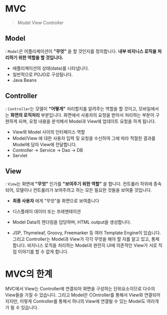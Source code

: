 # MVC

> Model View Controller

## Model

: `Model`은 어플리케이션이 **"무엇"** 을 할 것인지를 정의합니다. __내부 비지니스 로직을 처리하기 위한 역할을 할 것입니다.__

- 애플리케이션의 상태(data)를 나타냅니다.
- 일반적으로 POJO로 구성됩니다.
- Java Beans

## Controller

: `Controller`는 모델이 **"어떻게"** 처리할지를 알려주는 역할을 할 것이고, 모바일에서는 **화면의 로직처리** 부분입니다. 화면에서 사용자의 요청을 받아서 처리하는 부분이 구현하게 되며, 요청 내용을 분석해서 Model과 View에 업데이트 요청을 하게 됩니다.

- View와 Model 사이의 인터페이스 역할
- Model/View 에 대한 사용자 입력 및 요청을 수신하여 그에 따라 적절한 결과를 Model에 담아 View에 전달합니다.
- Controller -> Service -> Dao -> DB
- Servlet


## View

: `View`는 화면에 **"무엇"** 인가를 **"보여주기 위한 역할"** 을 합니다. 컨트롤러 하위에 종속되어, 모델이나 컨트롤러가 보여주려고 하는 모든 필요한 것들을 보여줄 것입니다.

- **최종 사용자** 에게 "무엇"을 화면으로 보여줍니다

- 디스플레이 데이터 또는 프레젠테이션
- Model Data의 렌더링을 담당하며, HTML output을 생성합니다.
- JSP, Thymeleaf, Groovy, Freemarker 등 여러 Template Engine이 있습니다.
그리고 Controller는 Model과 View가 각각 무엇을 해야 할 지를 알고 있고, 통제합니다. 비지니스 로직을 처리하는 Model과 완전히 UI에 의존적인 View가 서로 직접 이야기를 할 수 없게 합니다.

# MVC의 한계

MVC에서 View는 Controller에 연결되어 화면을 구성하는 단위요소이므로 다수의 View들을 가질 수 있습니다. 그리고 Model은 COntroller를 통해서 View와 연결되어지지만, 이렇게 Controller를 통해서 하나의 View에 연결될 수 있는 Model도 여러개가 될 수 있습니다.

